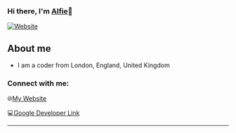 ### Hi there, I'm [Alfie][website]👋 

[![Website](https://img.shields.io/website?label=alfiehavard.com&style=for-the-badge&url=https%3A%2F%2Falfiehavard.com)](https://alfiehavard.com)

## About me

- I am a coder from London, England, United Kingdom

### Connect with me:

🌐[My Website][website]

💻[Google Developer Link][GoogleDevLink]


---

[website]: https://alfiehavard.com
[instagram]: https://instagram.com/alfiehavard21
[GoogleDevLink]: https://g.dev/alfie
